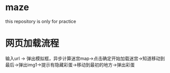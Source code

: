# maze

this repository is only for practice

# 网页加载流程

输入url -> 弹出模拟框，异步计算迷宫map->点击确定开始加载迷宫->知道移动到最后->弹出img1->提示有隐藏彩蛋->移动到最初的地方->弹出彩蛋